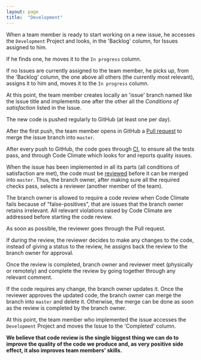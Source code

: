 ```yaml
---
layout: page
title:  "Development"
---
```


When a team member is ready to start working on a new issue, he accesses the `Development` Project and looks, in the 'Backlog' column, for Issues assigned to him.

If he finds one, he moves it to the `In progress` column.

If no Issues are currently assigned to the team member, he picks up, from the 'Backlog' column, the one above all others (the currently most relevant), assigns it to him and, moves it to the `In progress` column.

At this point, the team member creates locally an 'issue' branch named like the issue title and implements one after the other all the *Conditions of satisfaction* listed in the Issue.

The new code is pushed regularly to GitHub (at least one per day).

After the first push, the team member opens in GitHub a [Pull request](https://help.github.com/articles/using-pull-requests) to merge the issue branch into `master`.

After every push to GitHub, the code goes through [CI](https://inforlife.github.io/process/ci.html), to ensure all the tests pass, and through Code Climate which looks for and reports quality issues.

When the issue has been implemented in all its parts (all conditions of satisfaction are met), the code must be [reviewed](https://inforlife.github.io/process/code-review.html) before it can be merged into `master`. Thus, the branch owner, after making sure all the required checks pass, selects a reviewer (another member of the team).

The branch owner is allowed to require a code review when Code Climate fails because of "false-positives", that are issues that the branch owner retains irrelevant. All relevant violations raised by Code Climate are addressed before starting the code review.

As soon as possible, the reviewer goes through the Pull request.

If during the review, the reviewer decides to make any changes to the code, instead of giving a status to the review, he assigns back the review to the branch owner for approval.

Once the review is completed, branch owner and reviewer meet (physically or remotely) and complete the review by going together through any relevant comment.

If the code requires any change, the branch owner updates it. Once the reviewer approves the updated code, the branch owner can merge the branch into `master` and delete it. Otherwise, the merge can be done as soon as the review is completed by the branch owner.

At this point, the team member who implemented the issue accesses the `Development` Project and moves the Issue to the 'Completed' column.

**We believe that code review is the single biggest thing we can do to improve the quality of the code we produce and, as very positive side effect, it also improves team members' skills.**
